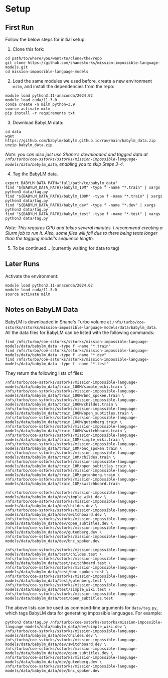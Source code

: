 # Setup

## First Run
Follow the below steps for initial setup:

1. Clone this fork:

```
cd path/to/where/you/want/to/clone/the/repo
git clone https://github.com/shanestorks/mission-impossible-language-models.git
cd mission-impossible-language-models
```

2. Load the same modules we used before, create a new environment `milm`, and install the dependencies from the repo:

```
module load python3.11-anaconda/2024.02
module load cuda/11.3.0
conda create -n milm python=3.9
source activate milm
pip install -r requirements.txt
```

3. Download BabyLM data:
```
cd data
wget https://github.com/babylm/babylm.github.io/raw/main/babylm_data.zip
unzip babylm_data.zip
```

*Note: you can also just use Shane's downloaded and tagged data at `/nfs/turbo/coe-sstorks/sstorks/mission-impossible-language-models/data/babylm_data`, enabling you to skip Steps 3-4.*

4. Tag the BabyLM data.
```
export BABYLM_DATA_PATH="full/path/to/babylm_data"
find "${BABYLM_DATA_PATH}/babylm_10M" -type f -name "*.train" | xargs python3 data/tag.py
find "${BABYLM_DATA_PATH}/babylm_100M" -type f -name "*.train" | xargs python3 data/tag.py
find "${BABYLM_DATA_PATH}/babylm_dev" -type f -name "*.dev" | xargs python3 data/tag.py
find "${BABYLM_DATA_PATH}/babylm_test" -type f -name "*.test" | xargs python3 data/tag.py
```

*Note: This requires GPU and takes several minutes. I recommend creating a Slurm job to run it. Also, some files will fail due to there being texts longer than the tagging model's sequence length.*

5. To be continued... (currently waiting for data to tag)

## Later Runs

Activate the environment:

```
module load python3.11-anaconda/2024.02
module load cuda/11.3.0
source activate milm
```

## Notes on BabyLM Data

BabyLM is downloaded in Shane's Turbo volume at `/nfs/turbo/coe-sstorks/sstorks/mission-impossible-language-models/data/babylm_data`. All the data files for BabyLM can be listed with the following commands:

```
find /nfs/turbo/coe-sstorks/sstorks/mission-impossible-language-models/data/babylm_data -type f -name "*.train"
find /nfs/turbo/coe-sstorks/sstorks/mission-impossible-language-models/data/babylm_data -type f -name "*.dev"
find /nfs/turbo/coe-sstorks/sstorks/mission-impossible-language-models/data/babylm_data -type f -name "*.test"
```

They return the following lists of files:

```
/nfs/turbo/coe-sstorks/sstorks/mission-impossible-language-models/data/babylm_data/train_100M/simple_wiki.train \
/nfs/turbo/coe-sstorks/sstorks/mission-impossible-language-models/data/babylm_data/train_100M/bnc_spoken.train \
/nfs/turbo/coe-sstorks/sstorks/mission-impossible-language-models/data/babylm_data/train_100M/childes.train \
/nfs/turbo/coe-sstorks/sstorks/mission-impossible-language-models/data/babylm_data/train_100M/open_subtitles.train \
/nfs/turbo/coe-sstorks/sstorks/mission-impossible-language-models/data/babylm_data/train_100M/gutenberg.train \
/nfs/turbo/coe-sstorks/sstorks/mission-impossible-language-models/data/babylm_data/train_100M/switchboard.train \
/nfs/turbo/coe-sstorks/sstorks/mission-impossible-language-models/data/babylm_data/train_10M/simple_wiki.train \
/nfs/turbo/coe-sstorks/sstorks/mission-impossible-language-models/data/babylm_data/train_10M/bnc_spoken.train \
/nfs/turbo/coe-sstorks/sstorks/mission-impossible-language-models/data/babylm_data/train_10M/childes.train \
/nfs/turbo/coe-sstorks/sstorks/mission-impossible-language-models/data/babylm_data/train_10M/open_subtitles.train \
/nfs/turbo/coe-sstorks/sstorks/mission-impossible-language-models/data/babylm_data/train_10M/gutenberg.train \
/nfs/turbo/coe-sstorks/sstorks/mission-impossible-language-models/data/babylm_data/train_10M/switchboard.train
```

```
/nfs/turbo/coe-sstorks/sstorks/mission-impossible-language-models/data/babylm_data/dev/simple_wiki.dev \
/nfs/turbo/coe-sstorks/sstorks/mission-impossible-language-models/data/babylm_data/dev/childes.dev \
/nfs/turbo/coe-sstorks/sstorks/mission-impossible-language-models/data/babylm_data/dev/switchboard.dev \
/nfs/turbo/coe-sstorks/sstorks/mission-impossible-language-models/data/babylm_data/dev/open_subtitles.dev \
/nfs/turbo/coe-sstorks/sstorks/mission-impossible-language-models/data/babylm_data/dev/gutenberg.dev \
/nfs/turbo/coe-sstorks/sstorks/mission-impossible-language-models/data/babylm_data/dev/bnc_spoken.dev
```

```
/nfs/turbo/coe-sstorks/sstorks/mission-impossible-language-models/data/babylm_data/test/childes.test \
/nfs/turbo/coe-sstorks/sstorks/mission-impossible-language-models/data/babylm_data/test/switchboard.test \
/nfs/turbo/coe-sstorks/sstorks/mission-impossible-language-models/data/babylm_data/test/bnc_spoken.test \
/nfs/turbo/coe-sstorks/sstorks/mission-impossible-language-models/data/babylm_data/test/gutenberg.test \
/nfs/turbo/coe-sstorks/sstorks/mission-impossible-language-models/data/babylm_data/test/simple_wiki.test \
/nfs/turbo/coe-sstorks/sstorks/mission-impossible-language-models/data/babylm_data/test/open_subtitles.test
```

The above lists can be used as command-line arguments for `data/tag.py`, which tags BabyLM data for generating impossible languages. For example:

```
python3 data/tag.py /nfs/turbo/coe-sstorks/sstorks/mission-impossible-language-models/data/babylm_data/dev/simple_wiki.dev \
/nfs/turbo/coe-sstorks/sstorks/mission-impossible-language-models/data/babylm_data/dev/childes.dev \
/nfs/turbo/coe-sstorks/sstorks/mission-impossible-language-models/data/babylm_data/dev/switchboard.dev \
/nfs/turbo/coe-sstorks/sstorks/mission-impossible-language-models/data/babylm_data/dev/open_subtitles.dev \
/nfs/turbo/coe-sstorks/sstorks/mission-impossible-language-models/data/babylm_data/dev/gutenberg.dev \
/nfs/turbo/coe-sstorks/sstorks/mission-impossible-language-models/data/babylm_data/dev/bnc_spoken.dev
```
